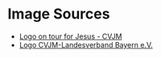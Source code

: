 # Image Sources

- [Logo on tour for Jesus - CVJM](https://ontourforjesus.de/____impro/1/Vereinsdaten/Logo/On%20tour%20for%20jesus%20logo.png?etag=%2222e4f-6047a694%22&sourceContentType=image%2Fpng&ignoreAspectRatio&resize=246%2B177)
- [Logo CVJM-Landesverband Bayern e.V.](https://www.cvjm-bayern.de/system/getthumb/ecics/images/__tn1__logo_cvjmbayern_1000_80.png)
